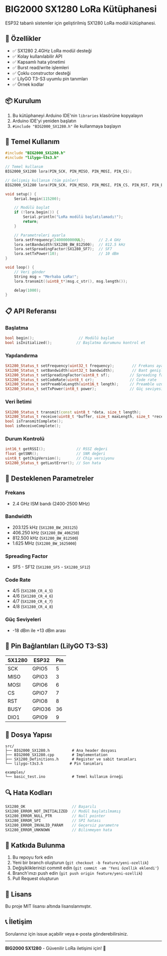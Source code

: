# BIG2000 SX1280 LoRa Kütüphanesi

ESP32 tabanlı sistemler için geliştirilmiş SX1280 LoRa modül kütüphanesi.

## 🚀 Özellikler

- ✅ SX1280 2.4GHz LoRa modül desteği
- ✅ Kolay kullanılabilir API
- ✅ Kapsamlı hata yönetimi
- ✅ Burst read/write işlemleri
- ✅ Çoklu constructor desteği
- ✅ LilyGO T3-S3 uyumlu pin tanımları
- ✅ Örnek kodlar

## 📦 Kurulum

1. Bu kütüphaneyi Arduino IDE'nin `libraries` klasörüne kopyalayın
2. Arduino IDE'yi yeniden başlatın
3. `#include "BIG2000_SX1280.h"` ile kullanmaya başlayın

## 🔧 Temel Kullanım

```cpp
#include "BIG2000_SX1280.h"
#include "lilygo-t3s3.h"

// Temel kullanım
BIG2000_SX1280 lora(PIN_SCK, PIN_MISO, PIN_MOSI, PIN_CS);

// Gelişmiş kullanım (tüm pinler)
BIG2000_SX1280 lora(PIN_SCK, PIN_MISO, PIN_MOSI, PIN_CS, PIN_RST, PIN_BUSY, PIN_DIO1);

void setup() {
    Serial.begin(115200);

    // Modülü başlat
    if (!lora.begin()) {
        Serial.println("LoRa modülü başlatılamadı!");
        return;
    }

    // Parametreleri ayarla
    lora.setFrequency(2400000000UL);      // 2.4 GHz
    lora.setBandwidth(SX1280_BW_812500);  // 812.5 kHz
    lora.setSpreadingFactor(SX1280_SF7);  // SF7
    lora.setTxPower(10);                  // 10 dBm
}

void loop() {
    // Veri gönder
    String msg = "Merhaba LoRa!";
    lora.transmit((uint8_t*)msg.c_str(), msg.length());

    delay(1000);
}
```

## 📋 API Referansı

### Başlatma

```cpp
bool begin();                    // Modülü başlat
bool isInitialized();           // Başlatma durumunu kontrol et
```

### Yapılandırma

```cpp
SX1280_Status_t setFrequency(uint32_t frequency);        // Frekans ayarla
SX1280_Status_t setBandwidth(uint32_t bandwidth);        // Bant genişliği
SX1280_Status_t setSpreadingFactor(uint8_t sf);         // Spreading factor
SX1280_Status_t setCodeRate(uint8_t cr);                // Code rate
SX1280_Status_t setPreambleLength(uint16_t length);     // Preamble uzunluğu
SX1280_Status_t setTxPower(int8_t power);               // Güç seviyesi
```

### Veri İletimi

```cpp
SX1280_Status_t transmit(const uint8_t *data, size_t length);
SX1280_Status_t receive(uint8_t *buffer, size_t maxLength, size_t *receivedLength);
bool isTransmitComplete();
bool isReceiveComplete();
```

### Durum Kontrolü

```cpp
int16_t getRSSI();              // RSSI değeri
float getSNR();                 // SNR değeri
uint8_t getChipVersion();       // Chip versiyonu
SX1280_Status_t getLastError(); // Son hata
```

## 🎯 Desteklenen Parametreler

### Frekans

- 2.4 GHz ISM bandı (2400-2500 MHz)

### Bandwidth

- 203.125 kHz (`SX1280_BW_203125`)
- 406.250 kHz (`SX1280_BW_406250`)
- 812.500 kHz (`SX1280_BW_812500`)
- 1.625 MHz (`SX1280_BW_1625000`)

### Spreading Factor

- SF5 - SF12 (`SX1280_SF5` - `SX1280_SF12`)

### Code Rate

- 4/5 (`SX1280_CR_4_5`)
- 4/6 (`SX1280_CR_4_6`)
- 4/7 (`SX1280_CR_4_7`)
- 4/8 (`SX1280_CR_4_8`)

### Güç Seviyeleri

- -18 dBm ile +13 dBm arası

## 🔗 Pin Bağlantıları (LilyGO T3-S3)

| SX1280 | ESP32  | Pin |
| ------ | ------ | --- |
| SCK    | GPIO5  | 5   |
| MISO   | GPIO3  | 3   |
| MOSI   | GPIO6  | 6   |
| CS     | GPIO7  | 7   |
| RST    | GPIO8  | 8   |
| BUSY   | GPIO36 | 36  |
| DIO1   | GPIO9  | 9   |

## 📁 Dosya Yapısı

```
src/
├── BIG2000_SX1280.h          # Ana header dosyası
├── BIG2000_SX1280.cpp        # Implementation
├── SX1280_Definitions.h      # Register ve sabit tanımları
└── lilygo-t3s3.h            # Pin tanımları

examples/
└── basic_test.ino            # Temel kullanım örneği
```

## 🔍 Hata Kodları

```cpp
SX1280_OK                     // Başarılı
SX1280_ERROR_NOT_INITIALIZED  // Modül başlatılmamış
SX1280_ERROR_NULL_PTR         // Null pointer
SX1280_ERROR_SPI              // SPI hatası
SX1280_ERROR_INVALID_PARAM    // Geçersiz parametre
SX1280_ERROR_UNKNOWN          // Bilinmeyen hata
```

## 🤝 Katkıda Bulunma

1. Bu repoyu fork edin
2. Yeni bir branch oluşturun (`git checkout -b feature/yeni-ozellik`)
3. Değişikliklerinizi commit edin (`git commit -am 'Yeni özellik eklendi'`)
4. Branch'ınızı push edin (`git push origin feature/yeni-ozellik`)
5. Pull Request oluşturun

## 📄 Lisans

Bu proje MIT lisansı altında lisanslanmıştır.

## 📞 İletişim

Sorularınız için issue açabilir veya e-posta gönderebilirsiniz.

---

**BIG2000 SX1280** - Güvenilir LoRa iletişimi için! 🚀
